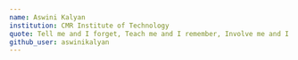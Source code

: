 ```yaml
---
name: Aswini Kalyan
institution: CMR Institute of Technology
quote: Tell me and I forget, Teach me and I remember, Involve me and I learn
github_user: aswinikalyan
---
```

